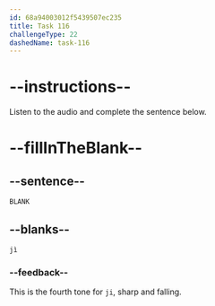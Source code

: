 ```yaml
---
id: 68a94003012f5439507ec235
title: Task 116
challengeType: 22
dashedName: task-116
---
```


<!-- (Audio) A: jì -->

# --instructions--

Listen to the audio and complete the sentence below.

# --fillInTheBlank--

## --sentence--

`BLANK`

## --blanks--

`jì`

### --feedback--

This is the fourth tone for `ji`, sharp and falling.

